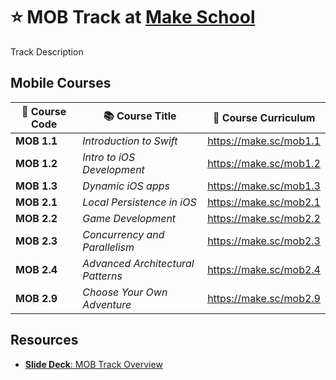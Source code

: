 # ⭐️ MOB Track at [Make School](https://makeschool.com)

Track Description

## Mobile Courses

| 🔢 Course Code | 📚 Course Title                                   | 🔗 Course Curriculum       |
| ------------- | ------------------------------------------------ | ------------------------- |
| **MOB 1.1**   | _Introduction to Swift_                          | <https://make.sc/mob1.1> |
| **MOB 1.2**   | _Intro to iOS Development_                       | <https://make.sc/mob1.2>  |
| **MOB 1.3**   | _Dynamic iOS apps_                               | <https://make.sc/mob1.3>  |
| **MOB 2.1**   | _Local Persistence in iOS_                       | <https://make.sc/mob2.1>  |
| **MOB 2.2**   | _Game Development_                               | <https://make.sc/mob2.2>  |
| **MOB 2.3**   | _Concurrency and Parallelism_                    | <https://make.sc/mob2.3>  |
| **MOB 2.4**   | _Advanced Architectural Patterns_                | <https://make.sc/mob2.4>  |
| **MOB 2.9**   | _Choose Your Own Adventure_                      | <https://make.sc/mob2.9>  |


## Resources

- [**Slide Deck**: MOB Track Overview](https://make.sc/mob-track-overview)
